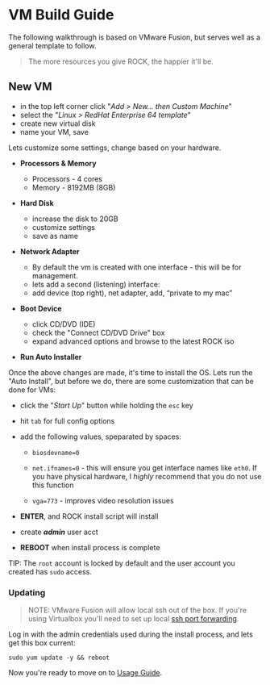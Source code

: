 # VM Build Guide

The following walkthrough is based on VMware Fusion, but serves well as a general template to follow.

> The more resources you give ROCK, the happier it'll be.

## New VM

* in the top left corner click "*Add > New... then Custom Machine*"
* select the "*Linux > RedHat Enterprise 64 template*"
* create new virtual disk
* name your VM, save

Lets customize some settings, change based on your hardware.

* **Processors & Memory**
  * Processors - 4 cores
  * Memory - 8192MB (8GB)


* **Hard Disk**
  * increase the disk to 20GB
  * customize settings
  * save as name


* **Network Adapter**
  * By default the vm is created with one interface - this will be for management.
  * lets add a second (listening) interface:
  * add device (top right), net adapter, add, “private to my mac”


* **Boot Device**
  * click CD/DVD (IDE)
  * check the "Connect CD/DVD Drive" box
  * expand advanced options and browse to the latest ROCK iso


* **Run Auto Installer**

Once the above changes are made, it's time to install the OS.  Lets run the "Auto Install", but before we do, there are some customization that can be done for VMs:

* click the "*Start Up*" button while holding the `esc` key

* hit `tab` for full config options

* add the following values, speparated by spaces:
  * `biosdevname=0`

  * `net.ifnames=0` - this will ensure you get interface names like `eth0`. If you have physical hardware, I _highly_ recommend that you do not use this function

  * `vga=773` - improves video resolution issues

* **ENTER**, and ROCK install script will install
* create _**admin**_ user acct
* **REBOOT** when install process is complete

TIP: The `root` account is locked by default and the user account you created has `sudo` access.

### Updating

> NOTE: VMware Fusion will allow local ssh out of the box.  If you're using Virtualbox you'll need to set up local [ssh port forwarding](https://nsrc.org/workshops/2014/btnog/raw-attachment/wiki/Track2Agenda/ex-virtualbox-portforward-ssh.htm).

Log in with the admin credentials used during the install process, and lets get this box current:
```
sudo yum update -y && reboot
```

Now you're ready to move on to [Usage Guide](../../overview/quick_start/usage.md).
